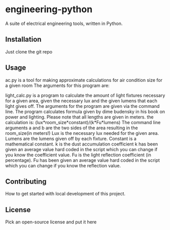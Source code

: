 # engineering-python
A suite of electrical engineering tools, written in Python.

## Installation
Just clone the git repo

## Usage
ac.py is a tool for making approximate calculations for air condition size
for a given room
The arguments for this program are:

light_calc.py is a program to calculate the amount of light fixtures necessary for a given area,
given the necessary lux and the given lumens that each light gives off.
The arguments for the program are given via the command line.
The program calculates formula given by dime budensky in his book on power and lighting.
Please note that all lengths are given in meters.
the calculation is:
    (lux\*room_size\*constant)/(k\*Fu\*lumens)
The command line arguments a and b are the two sides of the area resulting in the room_size(in meters!)
Lux is the necessary lux needed for the given area.
Lumens are the lumens given off by each fixture.
Constant is a mathematical constant.
k is the dust accumulation coefficient
k has been given an average value hard coded in the script which you can change if you know the coefficient value.
Fu is the light reflection coefficient (in percentage).
Fu has been given an average value hard coded in the script which you can change if you know the reflection value.

## Contributing
How to get started with local development of this project.

## License
Pick an open-source license and put it here
  
